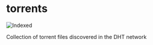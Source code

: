 torrents 
========
![Indexed](https://img.shields.io/badge/indexed-152802-blue)

Collection of torrent files discovered in the DHT network
